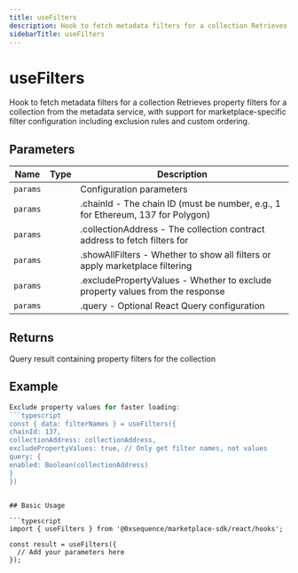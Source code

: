 ```yaml
---
title: useFilters
description: Hook to fetch metadata filters for a collection Retrieves property filters for a collection from the metadata service, with support for marketplace-specific filter configuration including exclusion rules and custom ordering.
sidebarTitle: useFilters
---
```


# useFilters

Hook to fetch metadata filters for a collection Retrieves property filters for a collection from the metadata service, with support for marketplace-specific filter configuration including exclusion rules and custom ordering.

## Parameters

| Name | Type | Description |
|------|------|-------------|
| `params` |  | Configuration parameters |
| `params` |  | .chainId - The chain ID (must be number, e.g., 1 for Ethereum, 137 for Polygon) |
| `params` |  | .collectionAddress - The collection contract address to fetch filters for |
| `params` |  | .showAllFilters - Whether to show all filters or apply marketplace filtering |
| `params` |  | .excludePropertyValues - Whether to exclude property values from the response |
| `params` |  | .query - Optional React Query configuration |

## Returns

Query result containing property filters for the collection

## Example

```typescript
Exclude property values for faster loading:
```typescript
const { data: filterNames } = useFilters({
chainId: 137,
collectionAddress: collectionAddress,
excludePropertyValues: true, // Only get filter names, not values
query: {
enabled: Boolean(collectionAddress)
}
})
```
```

## Basic Usage

```typescript
import { useFilters } from '@0xsequence/marketplace-sdk/react/hooks';

const result = useFilters({
  // Add your parameters here
});
```

